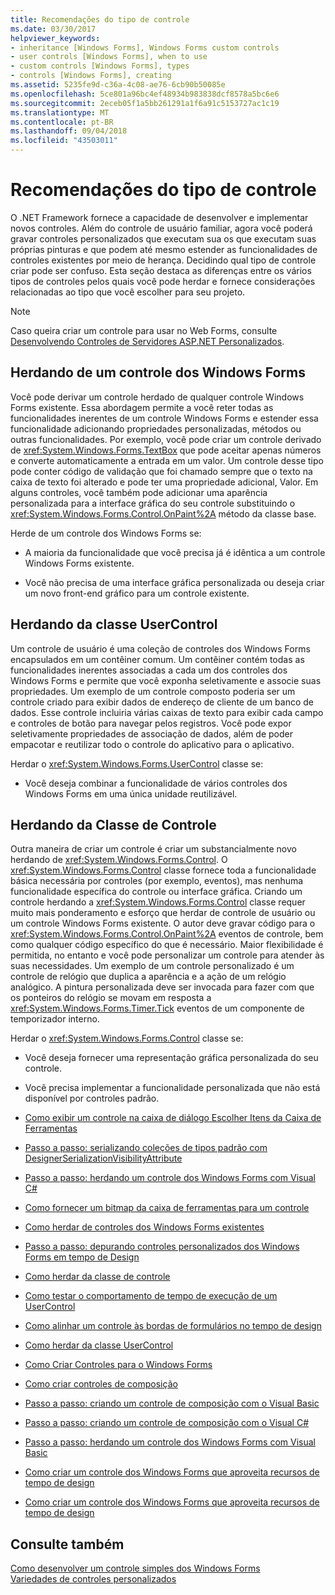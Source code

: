```yaml
---
title: Recomendações do tipo de controle
ms.date: 03/30/2017
helpviewer_keywords:
- inheritance [Windows Forms], Windows Forms custom controls
- user controls [Windows Forms], when to use
- custom controls [Windows Forms], types
- controls [Windows Forms], creating
ms.assetid: 5235fe9d-c36a-4c08-ae76-6cb90b50085e
ms.openlocfilehash: 5ce801a96bc4ef48934b983838dcf8578a5bc6e6
ms.sourcegitcommit: 2eceb05f1a5bb261291a1f6a91c5153727ac1c19
ms.translationtype: MT
ms.contentlocale: pt-BR
ms.lasthandoff: 09/04/2018
ms.locfileid: "43503011"
---
```

# <a name="control-type-recommendations"></a>Recomendações do tipo de controle
O .NET Framework fornece a capacidade de desenvolver e implementar novos controles. Além do controle de usuário familiar, agora você poderá gravar controles personalizados que executam sua os que executam suas próprias pinturas e que podem até mesmo estender as funcionalidades de controles existentes por meio de herança. Decidindo qual tipo de controle criar pode ser confuso. Esta seção destaca as diferenças entre os vários tipos de controles pelos quais você pode herdar e fornece considerações relacionadas ao tipo que você escolher para seu projeto.  
  
> [!NOTE]
>  Caso queira criar um controle para usar no Web Forms, consulte [Desenvolvendo Controles de Servidores ASP.NET Personalizados](https://msdn.microsoft.com/library/fbe26c16-cff4-4089-b3dd-877411f0c0ef).  
  
## <a name="inheriting-from-a-windows-forms-control"></a>Herdando de um controle dos Windows Forms  
 Você pode derivar um controle herdado de qualquer controle Windows Forms existente. Essa abordagem permite a você reter todas as funcionalidades inerentes de um controle Windows Forms e estender essa funcionalidade adicionando propriedades personalizadas, métodos ou outras funcionalidades. Por exemplo, você pode criar um controle derivado de <xref:System.Windows.Forms.TextBox> que pode aceitar apenas números e converte automaticamente a entrada em um valor. Um controle desse tipo pode conter código de validação que foi chamado sempre que o texto na caixa de texto foi alterado e pode ter uma propriedade adicional, Valor. Em alguns controles, você também pode adicionar uma aparência personalizada para a interface gráfica do seu controle substituindo o <xref:System.Windows.Forms.Control.OnPaint%2A> método da classe base.  
  
 Herde de um controle dos Windows Forms se:  
  
-   A maioria da funcionalidade que você precisa já é idêntica a um controle Windows Forms existente.  
  
-   Você não precisa de uma interface gráfica personalizada ou deseja criar um novo front-end gráfico para um controle existente.  
  
## <a name="inheriting-from-the-usercontrol-class"></a>Herdando da classe UserControl  
 Um controle de usuário é uma coleção de controles dos Windows Forms encapsulados em um contêiner comum. Um contêiner contém todas as funcionalidades inerentes associadas a cada um dos controles dos Windows Forms e permite que você exponha seletivamente e associe suas propriedades. Um exemplo de um controle composto poderia ser um controle criado para exibir dados de endereço de cliente de um banco de dados. Esse controle incluiria várias caixas de texto para exibir cada campo e controles de botão para navegar pelos registros. Você pode expor seletivamente propriedades de associação de dados, além de poder empacotar e reutilizar todo o controle do aplicativo para o aplicativo.  
  
 Herdar o <xref:System.Windows.Forms.UserControl> classe se:  
  
-   Você deseja combinar a funcionalidade de vários controles dos Windows Forms em uma única unidade reutilizável.  
  
## <a name="inheriting-from-the-control-class"></a>Herdando da Classe de Controle  
 Outra maneira de criar um controle é criar um substancialmente novo herdando de <xref:System.Windows.Forms.Control>. O <xref:System.Windows.Forms.Control> classe fornece toda a funcionalidade básica necessária por controles (por exemplo, eventos), mas nenhuma funcionalidade específica do controle ou interface gráfica. Criando um controle herdando a <xref:System.Windows.Forms.Control> classe requer muito mais ponderamento e esforço que herdar de controle de usuário ou um controle Windows Forms existente. O autor deve gravar código para o <xref:System.Windows.Forms.Control.OnPaint%2A> eventos de controle, bem como qualquer código específico do que é necessário. Maior flexibilidade é permitida, no entanto e você pode personalizar um controle para atender às suas necessidades. Um exemplo de um controle personalizado é um controle de relógio que duplica a aparência e a ação de um relógio analógico. A pintura personalizada deve ser invocada para fazer com que os ponteiros do relógio se movam em resposta a <xref:System.Windows.Forms.Timer.Tick> eventos de um componente de temporizador interno.  
  
 Herdar o <xref:System.Windows.Forms.Control> classe se:  
  
-   Você deseja fornecer uma representação gráfica personalizada do seu controle.  
  
-   Você precisa implementar a funcionalidade personalizada que não está disponível por controles padrão.  
  
-   [Como exibir um controle na caixa de diálogo Escolher Itens da Caixa de Ferramentas](https://msdn.microsoft.com/library/9yxtkx75\(v=vs.110\))  
  
-   [Passo a passo: serializando coleções de tipos padrão com DesignerSerializationVisibilityAttribute](serializing-collections-designerserializationvisibilityattribute.md)  
  
-   [Passo a passo: herdando um controle dos Windows Forms com Visual C#](https://msdn.microsoft.com/library/5h0k2e6x\(v=vs.110\))  
  
-   [Como fornecer um bitmap da caixa de ferramentas para um controle](https://msdn.microsoft.com/library/4wk1wc0a\(v=vs.110\))  
  
-   [Como herdar de controles dos Windows Forms existentes](https://msdn.microsoft.com/library/7h62478z\(v=vs.110\))  
  
-   [Passo a passo: depurando controles personalizados dos Windows Forms em tempo de Design](https://msdn.microsoft.com/library/5ytx0z24\(v=vs.110\))  
  
-   [Como herdar da classe de controle](https://msdn.microsoft.com/library/skcysbt2\(v=vs.110\))  
  
-   [Como testar o comportamento de tempo de execução de um UserControl](how-to-test-the-run-time-behavior-of-a-usercontrol.md)  
  
-   [Como alinhar um controle às bordas de formulários no tempo de design](https://msdn.microsoft.com/library/1fxyb15b\(v=vs.110\))  
  
-   [Como herdar da classe UserControl](https://msdn.microsoft.com/library/00ctb4z0\(v=vs.110\))  
  
-   [Como Criar Controles para o Windows Forms](https://msdn.microsoft.com/library/bs3yhkh7\(v=vs.110\))  
  
-   [Como criar controles de composição](https://msdn.microsoft.com/library/3sf86w5h\(v=vs.110\))  
  
-   [Passo a passo: criando um controle de composição com o Visual Basic](https://msdn.microsoft.com/library/c316f119\(v=vs.110\))  
  
-   [Passo a passo: criando um controle de composição com o Visual C#](https://msdn.microsoft.com/library/a6h7e207\(v=vs.110\))  
  
-   [Passo a passo: herdando um controle dos Windows Forms com Visual Basic](https://msdn.microsoft.com/library/w2a8y03d\(v=vs.110\))  
  
-   [Como criar um controle dos Windows Forms que aproveita recursos de tempo de design](https://msdn.microsoft.com/library/307hck25\(v=vs.110\))  
  
-   [Como criar um controle dos Windows Forms que aproveita recursos de tempo de design](https://msdn.microsoft.com/library/307hck25\(v=vs.120\))  
  
## <a name="see-also"></a>Consulte também  
 [Como desenvolver um controle simples dos Windows Forms](../../../../docs/framework/winforms/controls/how-to-develop-a-simple-windows-forms-control.md)  
 [Variedades de controles personalizados](../../../../docs/framework/winforms/controls/varieties-of-custom-controls.md)
